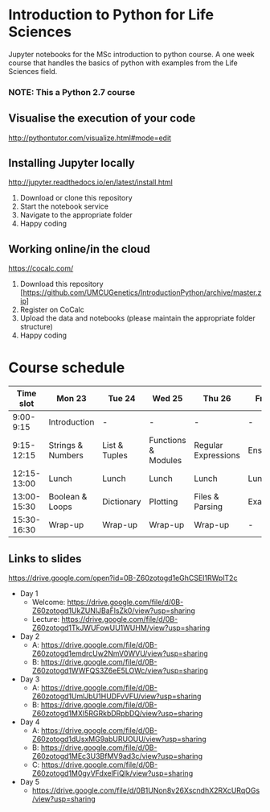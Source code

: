 # Introduction to Python for Life Sciences
Jupyter notebooks for the MSc introduction to python course.
A one week course that handles the basics of python with examples from the Life Sciences field.

### NOTE: This a Python 2.7 course

## Visualise the execution of your code
http://pythontutor.com/visualize.html#mode=edit


## Installing Jupyter locally
http://jupyter.readthedocs.io/en/latest/install.html
1. Download or clone this repository
2. Start the notebook service
3. Navigate to the appropriate folder
4. Happy coding

## Working online/in the cloud
https://cocalc.com/
1. Download this repository [https://github.com/UMCUGenetics/IntroductionPython/archive/master.zip]
2. Register on CoCalc
3. Upload the data and notebooks (please maintain the appropriate folder structure)
4. Happy coding


# Course schedule
| Time slot   | Mon 23 | Tue 24 | Wed 25 | Thu 26 | Fri 27 |
| --- | --- | --- | --- | --- | --- |
| 9:00-9:15   | Introduction | - | - | - | - |
| 9:15-12:15  | Strings & Numbers | List & Tuples | Functions & Modules | Regular Expressions | Ensemble |
| 12:15-13:00 | Lunch | Lunch | Lunch | Lunch | Lunch |
| 13:00-15:30 | Boolean & Loops | Dictionary | Plotting | Files & Parsing | Exam |
| 15:30-16:30 | Wrap-up | Wrap-up | Wrap-up | Wrap-up | - | 

## Links to slides
https://drive.google.com/open?id=0B-Z60zotogd1eGhCSEI1RWplT2c

* Day 1
  * Welcome: https://drive.google.com/file/d/0B-Z60zotogd1UkZUNlJBaFlsZk0/view?usp=sharing
  * Lecture: https://drive.google.com/file/d/0B-Z60zotogd1TkJWUFowUU1WUHM/view?usp=sharing
* Day 2 
  * A: https://drive.google.com/file/d/0B-Z60zotogd1emdrcUw2NmV0WVU/view?usp=sharing
  * B: https://drive.google.com/file/d/0B-Z60zotogd1WWFQS3Z6eE5LOWc/view?usp=sharing
* Day 3
  * A: https://drive.google.com/file/d/0B-Z60zotogd1UmlJbU1HUDFvVFU/view?usp=sharing
  * B: https://drive.google.com/file/d/0B-Z60zotogd1MXI5RGRkbDRpbDQ/view?usp=sharing
* Day 4
  * A: https://drive.google.com/file/d/0B-Z60zotogd1dUsxMG9abURUOUU/view?usp=sharing
  * B: https://drive.google.com/file/d/0B-Z60zotogd1MEc3U3BfMV9ad3c/view?usp=sharing
  * C: https://drive.google.com/file/d/0B-Z60zotogd1M0gyVFdxelFiQlk/view?usp=sharing
* Day 5
  * https://drive.google.com/file/d/0B1UNon8v26XscndhX2RXcURqOGs/view?usp=sharing
